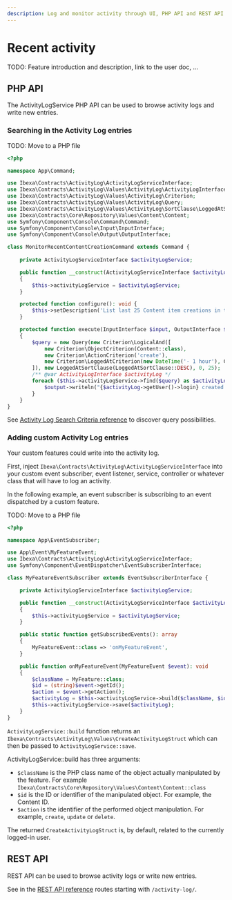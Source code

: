 ```yaml
---
description: Log and monitor activity through UI, PHP API and REST API.
---
```


# Recent activity

TODO: Feature introduction and description, link to the user doc, …

## PHP API

The ActivityLogService PHP API can be used to browse activity logs and write new entries.

### Searching in the Activity Log entries

TODO: Move to a PHP file

```php
<?php

namespace App\Command;

use Ibexa\Contracts\ActivityLog\ActivityLogServiceInterface;
use Ibexa\Contracts\ActivityLog\Values\ActivityLog\ActivityLogInterface;
use Ibexa\Contracts\ActivityLog\Values\ActivityLog\Criterion;
use Ibexa\Contracts\ActivityLog\Values\ActivityLog\Query;
use Ibexa\Contracts\ActivityLog\Values\ActivityLog\SortClause\LoggedAtSortClause;
use Ibexa\Contracts\Core\Repository\Values\Content\Content;
use Symfony\Component\Console\Command\Command;
use Symfony\Component\Console\Input\InputInterface;
use Symfony\Component\Console\Output\OutputInterface;

class MonitorRecentContentCreationCommand extends Command {
    
    private ActivityLogServiceInterface $activityLogService;

    public function __construct(ActivityLogServiceInterface $activityLogService)
    {
        $this->activityLogService = $activityLogService;
    }

    protected function configure(): void {
        $this->setDescription('List last 25 Content item creations in the last hour');
    }

    protected function execute(InputInterface $input, OutputInterface $output): int
    {
        $query = new Query(new Criterion\LogicalAnd([
            new Criterion\ObjectCriterion(Content::class),
            new Criterion\ActionCriterion('create'),
            new Criterion\LoggedAtCriterion(new DateTime('- 1 hour'), Criterion\LoggedAtCriterion::GTE),
        ]), new LoggedAtSortClause(LoggedAtSortClause::DESC), 0, 25);
        /** @var ActivityLogInterface $activityLog */
        foreach ($this->activityLogService->find($query) as $activityLog) {
            $output->writeln("{$activityLog->getUser()->login} created Content {$activityLog->getObjectId()} at {$activityLog->getLoggedAt()}");
        }
    }
}
```

See [Activity Log Search Criteria reference](activity_log_search.md) to discover query possibilities.

### Adding custom Activity Log entries

Your custom features could write into the activity log.

First, inject `Ibexa\Contracts\ActivityLog\ActivityLogServiceInterface` into your custom event subscriber, event listener, service, controller or whatever class that will have to log an activity.

In the following example, an event subscriber is subscribing to an event dispatched by a custom feature. 

TODO: Move to a PHP file

```php
<?php

namespace App\EventSubscriber;

use App\Event\MyFeatureEvent;
use Ibexa\Contracts\ActivityLog\ActivityLogServiceInterface;
use Symfony\Component\EventDispatcher\EventSubscriberInterface;

class MyFeatureEventSubscriber extends EventSubscriberInterface {

    private ActivityLogServiceInterface $activityLogService;

    public function __construct(ActivityLogServiceInterface $activityLogService)
    {
        $this->activityLogService = $activityLogService;
    }

    public static function getSubscribedEvents(): array
    {
        MyFeatureEvent::class => 'onMyFeatureEvent',
    }

    public function onMyFeatureEvent(MyFeatureEvent $event): void
    {
        $className = MyFeature::class;
        $id = (string)$event->getId();
        $action = $event->getAction();
        $activityLog = $this->activityLogService->build($className, $id, $action);
        $this->activityLogService->save($activityLog);
    }
}
```

`ActivityLogService::build` function returns an `Ibexa\Contracts\ActivityLog\Values\CreateActivityLogStruct` which can then be passed to `ActivityLogService::save`.

ActivityLogService::build has three arguments:

* `$className` is the PHP class name of the object actually manipulated by the feature. For example `Ibexa\Contracts\Core\Repository\Values\Content\Content::class`
* `$id` is the ID or identifier of the manipulated object. For example, the Content ID.
* `$action` is the identifier of the performed object manipulation. For example, `create`, `update` or `delete`.

The returned `CreateActivityLogStruct` is, by default, related to the currently logged-in user.

## REST API

REST API can be used to browse activity logs or write new entries.

See in the [REST API reference](../../api/rest_api/rest_api_reference/rest_api_reference.html#activity-log) routes starting with `/activity-log/`.
